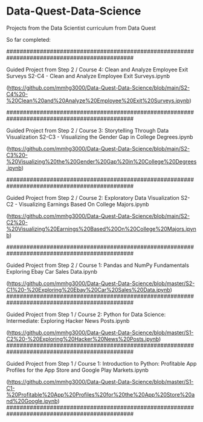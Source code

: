 # Data-Quest-Data-Science
Projects from the Data Scientist curriculum from Data Quest

So far completed:

##############################################################################################

Guided Project from Step 2 / Course 4: Clean and Analyze Employee Exit Surveys
S2-C4 - Clean and Analyze Employee Exit Surveys.ipynb

(https://github.com/mmhg3000/Data-Quest-Data-Science/blob/main/S2-C4%20-%20Clean%20and%20Analyze%20Employee%20Exit%20Surveys.ipynb)

##############################################################################################

Guided Project from Step 2 / Course 3: Storytelling Through Data Visualization
S2-C3 - Visualizing the Gender Gap in College Degrees.ipynb

(https://github.com/mmhg3000/Data-Quest-Data-Science/blob/main/S2-C3%20-%20Visualizing%20the%20Gender%20Gap%20in%20College%20Degrees.ipynb)

##############################################################################################

Guided Project from Step 2 / Course 2: Exploratory Data Visualization
S2-C2 - Visualizing Earnings Based On College Majors.ipynb

(https://github.com/mmhg3000/Data-Quest-Data-Science/blob/main/S2-C2%20-%20Visualizing%20Earnings%20Based%20On%20College%20Majors.ipynb)

##############################################################################################

Guided Project from Step 2 / Course 1: Pandas and NumPy Fundamentals
Exploring Ebay Car Sales Data.ipynb

(https://github.com/mmhg3000/Data-Quest-Data-Science/blob/master/S2-C1%20-%20Exploring%20Ebay%20Car%20Sales%20Data.ipynb)
##############################################################################################

Guided Project from Step 1 / Course 2: Python for Data Science: Intermediate:
Exploring Hacker News Posts.ipynb

(https://github.com/mmhg3000/Data-Quest-Data-Science/blob/master/S1-C2%20-%20Exploring%20Hacker%20News%20Posts.ipynb)
##############################################################################################

Guided Project from Step 1 / Course 1: Introduction to Python:
Profitable App Profiles for the App Store and Google Play Markets.ipynb

(https://github.com/mmhg3000/Data-Quest-Data-Science/blob/master/S1-C1-%20Profitable%20App%20Profiles%20for%20the%20App%20Store%20and%20Google.ipynb)
##############################################################################################
